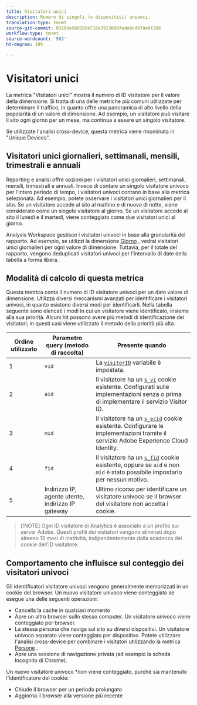```yaml
---
title: Visitatori unici
description: Numero di singoli (o dispositivi) univoci.
translation-type: tm+mt
source-git-commit: 0328de560185e716a3913080feda9cd078e0f206
workflow-type: tm+mt
source-wordcount: '563'
ht-degree: 10%

---
```



# Visitatori unici

La metrica &quot;Visitatori unici&quot; mostra il numero di ID visitatore per il valore della dimensione. Si tratta di una delle metriche più comuni utilizzate per determinare il traffico, in quanto offre una panoramica di alto livello della popolarità di un valore di dimensione. Ad esempio, un visitatore può visitare il sito ogni giorno per un mese, ma continua a essere un singolo visitatore.

Se utilizzate l&#39;analisi [](../cda/cda-home.md)cross-device, questa metrica viene rinominata in &quot;Unique Devices&quot;.

## Visitatori unici giornalieri, settimanali, mensili, trimestrali e annuali

Reporting e analisi offre opzioni per i visitatori unici giornalieri, settimanali, mensili, trimestrali e annuali. Invece di contare un singolo visitatore univoco per l&#39;intero periodo di tempo, i visitatori univoci contano in base alla metrica selezionata. Ad esempio, potete osservare i visitatori unici giornalieri per il sito. Se un visitatore accede al sito al mattino e di nuovo di notte, viene considerato come un singolo visitatore al giorno. Se un visitatore accede al sito il lunedì e il martedì, viene conteggiato come due visitatori unici al giorno.

Analysis Workspace gestisce i visitatori univoci in base alla granularità del rapporto. Ad esempio, se utilizzi la dimensione [Giorno](../dimensions/day.md) , vedrai visitatori unici giornalieri per ogni valore di dimensione. Tuttavia, per il totale del rapporto, vengono deduplicati visitatori univoci per l&#39;intervallo di date della tabella a forma libera.

## Modalità di calcolo di questa metrica

Questa metrica conta il numero di ID visitatore univoci per un dato valore di dimensione. Utilizza diversi meccanismi avanzati per identificare i visitatori univoci, in quanto esistono diversi modi per identificarli. Nella tabella seguente sono elencati i modi in cui un visitatore viene identificato, insieme alla sua priorità. Alcuni hit possono avere più metodi di identificazione dei visitatori; in questi casi viene utilizzato il metodo della priorità più alta.

| Ordine utilizzato | Parametro query (metodo di raccolta) | Presente quando |
| --- | --- | --- |
| 1 | `vid` | La [`visitorID`](/help/implement/vars/config-vars/visitorid.md) variabile è impostata. |
| 2 | `aid` | Il visitatore ha un [`s_vi`](https://docs.adobe.com/content/help/it-IT/core-services/interface/ec-cookies/cookies-analytics.html) cookie esistente. Configurati sulle implementazioni senza o prima di implementare il servizio Visitor ID. |
| 3 | `mid` | Il visitatore ha un [`s_ecid`](https://docs.adobe.com/content/help/it-IT/core-services/interface/ec-cookies/cookies-analytics.html) cookie esistente. Configurare le implementazioni tramite il servizio [](https://docs.adobe.com/content/help/it-IT/id-service/using/home.html)Adobe Experience Cloud Identity. |
| 4 | `fid` | Il visitatore ha un [`s_fid`](https://docs.adobe.com/content/help/it-IT/core-services/interface/ec-cookies/cookies-analytics.html) cookie esistente, oppure se `aid` e non `mid` è stato possibile impostarlo per nessun motivo. |
| 5 | Indirizzo IP, agente utente, indirizzo IP gateway | Ultimo ricorso per identificare un visitatore univoco se il browser del visitatore non accetta i cookie. |

>[!NOTE] Ogni ID visitatore di Analytics è associato a un profilo sui server Adobe. Questi profili dei visitatori vengono eliminati dopo almeno 13 mesi di inattività, indipendentemente dalla scadenza dei cookie dell’ID visitatore.

## Comportamento che influisce sul conteggio dei visitatori univoci

Gli identificatori visitatore univoci vengono generalmente memorizzati in un cookie del browser. Un nuovo visitatore univoco viene conteggiato se esegue una delle seguenti operazioni:

* Cancella la cache in qualsiasi momento
* Apre un altro browser sullo stesso computer. Un visitatore univoco viene conteggiato per browser.
* La stessa persona che naviga sul sito su diversi dispositivi. Un visitatore univoco separato viene conteggiato per dispositivo. Potete utilizzare l&#39;analisi [](../cda/cda-home.md) cross-device per combinare i visitatori utilizzando la metrica [Persone](people.md) .
* Apre una sessione di navigazione privata (ad esempio la scheda Incognito di Chrome).

Un nuovo visitatore univoco **non* viene conteggiato, purché sia mantenuto l&#39;identificatore del cookie:

* Chiude il browser per un periodo prolungato
* Aggiorna il browser alla versione più recente
